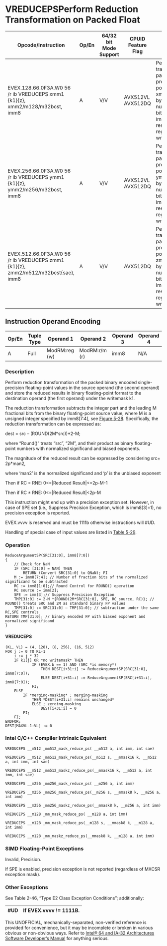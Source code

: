 # VREDUCEPS**Perform Reduction Transformation on Packed Float**

| Opcode/Instruction                                                                | Op/En | 64/32 bit Mode Support | CPUID Feature Flag | Description                                                                                                                                                                                                                         |
| --------------------------------------------------------------------------------- | ----- | ---------------------- | ------------------ | ----------------------------------------------------------------------------------------------------------------------------------------------------------------------------------------------------------------------------------- |
| EVEX.128.66.0F3A.W0 56 /r ib VREDUCEPS xmm1 {k1}{z}, xmm2/m128/m32bcst, imm8      | A     | V/V                    | AVX512VL AVX512DQ  | Perform reduction transformation on packed single-precision floating-point values in xmm2/m128/m32bcst by subtracting a number of fraction bits specified by the imm8 field. Stores the result in xmm1 register under writemask k1. |
| EVEX.256.66.0F3A.W0 56 /r ib VREDUCEPS ymm1 {k1}{z}, ymm2/m256/m32bcst, imm8      | A     | V/V                    | AVX512VL AVX512DQ  | Perform reduction transformation on packed single-precision floating-point values in ymm2/m256/m32bcst by subtracting a number of fraction bits specified by the imm8 field. Stores the result in ymm1 register under writemask k1. |
| EVEX.512.66.0F3A.W0 56 /r ib VREDUCEPS zmm1 {k1}{z}, zmm2/m512/m32bcst{sae}, imm8 | A     | V/V                    | AVX512DQ           | Perform reduction transformation on packed single-precision floating-point values in zmm2/m512/m32bcst by subtracting a number of fraction bits specified by the imm8 field. Stores the result in zmm1 register under writemask k1. |

## Instruction Operand Encoding

| Op/En | Tuple Type | Operand 1     | Operand 2     | Operand 3 | Operand 4 |
| ----- | ---------- | ------------- | ------------- | --------- | --------- |
| A     | Full       | ModRM:reg (w) | ModRM:r/m (r) | imm8      | N/A       |

### Description

Perform reduction transformation of the packed binary encoded single-precision floating-point values in the source operand (the second operand) and store the reduced results in binary floating-point format to the destination operand (the first operand) under the writemask k1.

The reduction transformation subtracts the integer part and the leading M fractional bits from the binary floating-point source value, where M is a unsigned integer specified by imm8[7:4], see [Figure 5-28](/x86/vreducepd#fig-5-28). Specifically, the reduction transformation can be expressed as:

dest = src – (ROUND(2M\*src))\*2-M;

where “Round()” treats “src”, “2M”, and their product as binary floating-point numbers with normalized significand and biased exponents.

The magnitude of the reduced result can be expressed by considering src= 2p\*man2,

where ‘man2’ is the normalized significand and ‘p’ is the unbiased exponent

Then if RC = RNE: 0<=|Reduced Result|<=2p-M-1

Then if RC ≠ RNE: 0<=|Reduced Result|<2p-M

This instruction might end up with a precision exception set. However, in case of SPE set (i.e., Suppress Precision Exception, which is imm8[3]=1), no precision exception is reported.

EVEX.vvvv is reserved and must be 1111b otherwise instructions will #​​​UD.

Handling of special case of input values are listed in [Table 5-29](/x86/vreducepd#tbl-5-29).

### Operation

```
ReduceArgumentSP(SRC[31:0], imm8[7:0])
{
    // Check for NaN
    IF (SRC [31:0] = NAN) THEN
        RETURN (Convert SRC[31:0] to QNaN); FI
    M := imm8[7:4]; // Number of fraction bits of the normalized significand to be subtracted
    RC := imm8[1:0];// Round Control for ROUND() operation
    RC source := imm[2];
    SPE := imm[3];// Suppress Precision Exception
    TMP[31:0] := 2-M *{ROUND(2M*SRC[31:0], SPE, RC_source, RC)}; // ROUND() treats SRC and 2M as standard binary FP values
    TMP[31:0] := SRC[31:0] – TMP[31:0]; // subtraction under the same RC,SPE controls
RETURN TMP[31:0]; // binary encoded FP with biased exponent and normalized significand
}

```

#### VREDUCEPS

```
(KL, VL) = (4, 128), (8, 256), (16, 512)
FOR j := 0 TO KL-1
    i := j * 32
    IF k1[j] OR *no writemask* THEN
            IF (EVEX.b == 1) AND (SRC *is memory*)
                THEN DEST[i+31:i] := ReduceArgumentSP(SRC[31:0], imm8[7:0]);
                ELSE DEST[i+31:i] := ReduceArgumentSP(SRC[i+31:i], imm8[7:0]);
            FI;
    ELSE
        IF *merging-masking* ; merging-masking
            THEN *DEST[i+31:i] remains unchanged*
            ELSE ; zeroing-masking
                DEST[i+31:i] = 0
        FI;
    FI;
ENDFOR;
DEST[MAXVL-1:VL] := 0

```

### Intel C/C++ Compiler Intrinsic Equivalent

```
VREDUCEPS __m512 _mm512_mask_reduce_ps( __m512 a, int imm, int sae)

```

```
VREDUCEPS __m512 _mm512_mask_reduce_ps(__m512 s, __mmask16 k, __m512 a, int imm, int sae)

```

```
VREDUCEPS __m512 _mm512_maskz_reduce_ps(__mmask16 k, __m512 a, int imm, int sae)

```

```
VREDUCEPS __m256 _mm256_mask_reduce_ps( __m256 a, int imm)

```

```
VREDUCEPS __m256 _mm256_mask_reduce_ps(__m256 s, __mmask8 k, __m256 a, int imm)

```

```
VREDUCEPS __m256 _mm256_maskz_reduce_ps(__mmask8 k, __m256 a, int imm)

```

```
VREDUCEPS __m128 _mm_mask_reduce_ps( __m128 a, int imm)

```

```
VREDUCEPS __m128 _mm_mask_reduce_ps(__m128 s, __mmask8 k, __m128 a, int imm)

```

```
VREDUCEPS __m128 _mm_maskz_reduce_ps(__mmask8 k, __m128 a, int imm)

```

### SIMD Floating-Point Exceptions

Invalid, Precision.

If SPE is enabled, precision exception is not reported (regardless of MXCSR exception mask).

### Other Exceptions

See Table 2-46, “Type E2 Class Exception Conditions”; additionally:

| #​​​UD | If EVEX.vvvv != 1111B. |
| ------ | ---------------------- |

This UNOFFICIAL, mechanically-separated, non-verified reference is provided for convenience, but it may be
incomplete or broken in various obvious or non-obvious
ways. Refer to [Intel® 64 and IA-32 Architectures Software Developer’s Manual](https://software.intel.com/en-us/download/intel-64-and-ia-32-architectures-sdm-combined-volumes-1-2a-2b-2c-2d-3a-3b-3c-3d-and-4) for anything serious.
